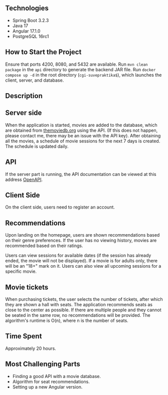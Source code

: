 ## Technologies
- Spring Boot 3.2.3
- Java 17
- Angular 17.1.0
- PostgreSQL 16rc1

## How to Start the Project

Ensure that ports 4200, 8080, and 5432 are available.
Run `mvn clean package` in the `api` directory to generate the backend JAR file.
Run `docker compose up -d` in the root directory (`cgi-suvepraktika$`), which launches the client, server, and database.

## Description
## Server side

When the application is started, movies are added to the database, which are obtained from [themoviedb.org](https://www.themoviedb.org/) using the API. (If this does not happen, please contact me, there may be an issue with the API key). After obtaining all the movies, a schedule of movie sessions for the next 7 days is created. The schedule is updated daily.
## API
If the server part is running, the API documentation can be viewed at this address [OpenAPI](http://localhost:8080/swagger-ui/index.html#/).

## Client Side
On the client side, users need to register an account.
## Recommendations
Upon landing on the homepage, users are shown recommendations based on their genre preferences. If the user has no viewing history, movies are recommended based on their ratings.

Users can view sessions for available dates (if the session has already ended, the movie will not be displayed). If a movie is for adults only, there will be an "18+" mark on it. Users can also view all upcoming sessions for a specific movie.

## Movie tickets
When purchasing tickets, the user selects the number of tickets, after which they are shown a hall with seats. The application recommends seats as close to the center as possible. If there are multiple people and they cannot be seated in the same row, no recommendations will be provided. The algorithm's runtime is O(n), where n is the number of seats.

## Time Spent

Approximately 20 hours.

## Most Challenging Parts

- Finding a good API with a movie database.
- Algorithm for seat recommendations.
- Setting up a new Angular version.
